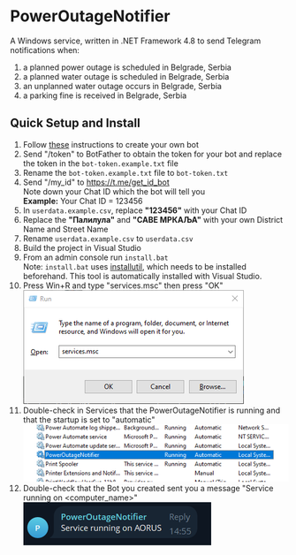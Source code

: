 # PowerOutageNotifier

A Windows service, written in .NET Framework 4.8 to send Telegram notifications when:
1. a planned power outage is scheduled in Belgrade, Serbia
2. a planned water outage is scheduled in Belgrade, Serbia
3. an unplanned water outage occurs in Belgrade, Serbia
4. a parking fine is received in Belgrade, Serbia

## Quick Setup and Install

1. Follow [these](https://www.directual.com/lesson-library/how-to-create-a-telegram-bot) instructions to create your own bot
1. Send "/token" to BotFather to obtain the token for your bot and replace the token in the `bot-token.example.txt` file
1. Rename the `bot-token.example.txt` file to `bot-token.txt`
1. Send "/my_id" to https://t.me/get_id_bot  
Note down your Chat ID which the bot will tell you  
**Example:** Your Chat ID = 123456
1. In `userdata.example.csv`, replace **"123456"** with your Chat ID
1. Replace the **"Палилула"** and **"САВЕ МРКАЉА"** with your own District Name and Street Name
1. Rename `userdata.example.csv` to `userdata.csv`
1. Build the project in Visual Studio
1. From an admin console run ``install.bat``  
Note: `install.bat` uses [installutil](https://learn.microsoft.com/en-us/dotnet/framework/tools/installutil-exe-installer-tool), which needs to be installed beforehand. This tool is automatically installed with Visual Studio.
1. Press Win+R and type "services.msc" then press "OK"  
![screenshot of run](./docs/run-services.png)
1. Double-check in Services that the PowerOutageNotifier is running and that the startup is set to "automatic"  
![screenshot of services](./docs/services.png)
1. Double-check that the Bot you created sent you a message "Service running on <computer_name>"  
![screenshot of service running](./docs/service-running.png)